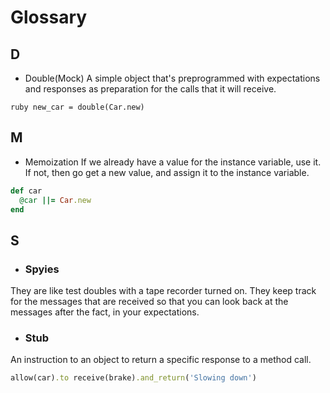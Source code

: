 # Glossary

## D

* Double(Mock)
A simple object that's preprogrammed with expectations and responses as preparation for the calls that it will receive.
 
```
ruby new_car = double(Car.new)
```

## M

* Memoization If we already have a value for the instance variable, use it. If not, then go get a new value, and assign it to the instance variable.
  
```ruby
def car
  @car ||= Car.new
end
```

## S

* ### Spyies 
They are like test doubles with a tape recorder turned on. They keep track for the messages that are received so that you can look back at the messages after the fact, in your expectations.

* ### Stub
An instruction to an object to return a specific response to a method call.

```ruby
allow(car).to receive(brake).and_return('Slowing down')

```
